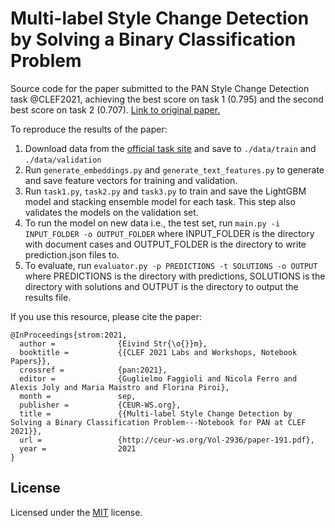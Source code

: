 # Multi-label Style Change Detection by Solving a Binary Classification Problem



Source code for the paper submitted to the PAN Style Change Detection task @CLEF2021, achieving the best score on task 1 (0.795) and the second best score on task 2 (0.707). [Link to original paper.](https://pan.webis.de/downloads/publications/papers/strom_2021.pdf) 

To reproduce the results of the paper:

1. Download data from the [official task site](https://pan.webis.de/clef21/pan21-web/style-change-detection.html) and save to `./data/train` and `./data/validation`
2. Run `generate_embeddings.py` and `generate_text_features.py` to generate and save feature vectors for training and validation.
3. Run `task1.py`, `task2.py` and `task3.py` to train and save the LightGBM model and stacking ensemble model for each task. This step also validates the models on the 
validation set.
4. To run the model on new data i.e., the test set, run `main.py -i INPUT_FOLDER -o OUTPUT_FOLDER` where INPUT_FOLDER is the directory with document cases and OUTPUT_FOLDER is the directory to write prediction.json files to. 
5. To evaluate, run `evaluator.py -p PREDICTIONS -t SOLUTIONS -o OUTPUT` where PREDICTIONS is the directory with predictions, SOLUTIONS is the directory with solutions and OUTPUT is the directory to output the results file.

If you use this resource, please cite the paper:
```
@InProceedings{strom:2021,
  author =              {Eivind Str{\o{}}m},
  booktitle =           {{CLEF 2021 Labs and Workshops, Notebook Papers}},
  crossref =            {pan:2021},
  editor =              {Guglielmo Faggioli and Nicola Ferro and Alexis Joly and Maria Maistro and Florina Piroi},
  month =               sep,
  publisher =           {CEUR-WS.org},
  title =               {{Multi-label Style Change Detection by Solving a Binary Classification Problem---Notebook for PAN at CLEF 2021}},
  url =                 {http://ceur-ws.org/Vol-2936/paper-191.pdf},
  year =                2021
}
```

## License
Licensed under the [MIT](https://choosealicense.com/licenses/mit/) license.
